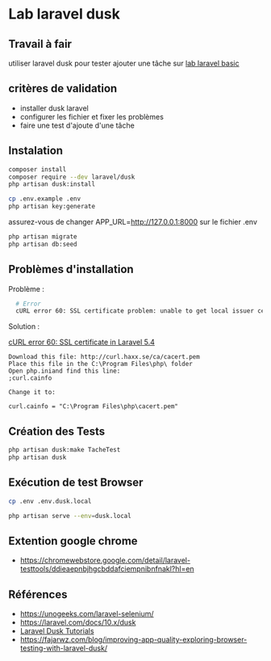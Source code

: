 # Lab laravel dusk
## Travail à fair
utiliser laravel dusk pour tester ajouter une tâche sur [lab laravel basic](https://github.com/labs-web/lab-crud-basic-laravel) 
## critères de validation 
- installer dusk laravel
- configurer les fichier et fixer les problèmes
- faire une test d'ajoute d'une tâche

## Instalation
```bash
composer install
composer require --dev laravel/dusk
php artisan dusk:install
```
```bash
cp .env.example .env
php artisan key:generate
```
assurez-vous de changer APP_URL=http://127.0.0.1:8000 sur le fichier .env 
```bash
php artisan migrate
php artisan db:seed
```
## Problèmes d'installation
Problème :
```bash
  # Error
  cURL error 60: SSL certificate problem: unable to get local issuer certificate (see https://curl.haxx.se/libcurl/c/libcurl-errors.html) for https://googlechromelabs.github.io/chrome-for-testing/last-known-good-versions-with-downloads.json
```
Solution :

[cURL error 60: SSL certificate in Laravel 5.4](https://stackoverflow.com/questions/42094842/curl-error-60-ssl-certificate-in-laravel-5-4)

```
Download this file: http://curl.haxx.se/ca/cacert.pem
Place this file in the C:\Program Files\php\ folder
Open php.iniand find this line:
;curl.cainfo

Change it to:

curl.cainfo = "C:\Program Files\php\cacert.pem"
```
## Création des Tests

```bash
php artisan dusk:make TacheTest
php artisan dusk
```
## Exécution de test Browser
```bash
cp .env .env.dusk.local

```
```bash
php artisan serve --env=dusk.local

```
## Extention google chrome

- https://chromewebstore.google.com/detail/laravel-testtools/ddieaepnbjhgcbddafciempnibnfnakl?hl=en



## Références
- https://unogeeks.com/laravel-selenium/
- https://laravel.com/docs/10.x/dusk
- [Laravel Dusk Tutorials](https://www.youtube.com/playlist?list=PLe30vg_FG4OTxWw8xdgpI6xEvlEdUSw7u)
- https://fajarwz.com/blog/improving-app-quality-exploring-browser-testing-with-laravel-dusk/
